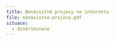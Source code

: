 ```yaml
---
title: Nenávistné projevy na internetu
file: nenavistne-projevy.pdf
situace:
  - diskriminace
---
```


